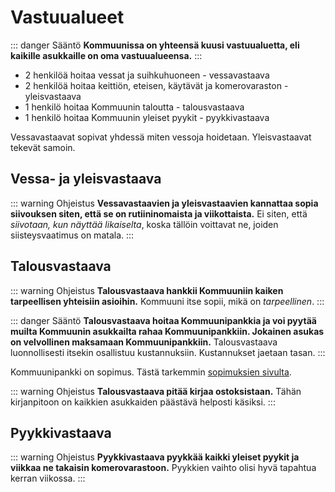 # Vastuualueet

::: danger Sääntö
**Kommuunissa on yhteensä kuusi vastuualuetta, eli kaikille asukkaille on oma vastuualueensa.**
:::

  - 2 henkilöä hoitaa vessat ja suihkuhuoneen - vessavastaava
  - 2 henkilöä hoitaa keittiön, eteisen, käytävät ja komerovaraston - yleisvastaava
  - 1 henkilö hoitaa Kommuunin taloutta - talousvastaava
  - 1 henkilö hoitaa Kommuunin yleiset pyykit - pyykkivastaava

Vessavastaavat sopivat yhdessä miten vessoja hoidetaan. Yleisvastaavat tekevät samoin.

## Vessa- ja yleisvastaava

::: warning Ohjeistus
**Vessavastaavien ja yleisvastaavien kannattaa sopia siivouksen siten, että se on rutiininomaista ja viikottaista.** Ei siten, että *siivotaan, kun näyttää likaiselta*, koska tällöin voittavat ne, joiden siisteysvaatimus on matala.
:::

## Talousvastaava

::: warning Ohjeistus
**Talousvastaava hankkii Kommuuniin kaiken tarpeellisen yhteisiin asioihin.** Kommuuni itse sopii, mikä on *tarpeellinen*.
:::

::: danger Sääntö
**Talousvastaava hoitaa Kommuunipankkia ja voi pyytää muilta Kommuunin asukkailta rahaa Kommuunipankkiin. Jokainen asukas on velvollinen maksamaan Kommuunipankkiin.** Talousvastaava luonnollisesti itsekin osallistuu kustannuksiin. Kustannukset jaetaan tasan.
:::

Kommuunipankki on sopimus. Tästä tarkemmin [sopimuksien sivulta](../sopimukset/README.md).

::: warning Ohjeistus
**Talousvastaava pitää kirjaa ostoksistaan.** Tähän kirjanpitoon on kaikkien asukkaiden päästävä helposti käsiksi.
:::

## Pyykkivastaava

::: warning Ohjeistus
**Pyykkivastaava pyykkää kaikki yleiset pyykit ja viikkaa ne takaisin komerovarastoon.** Pyykkien vaihto olisi hyvä tapahtua kerran viikossa.
:::
